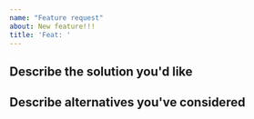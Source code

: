```yaml
---
name: "Feature request"
about: New feature!!!
title: 'Feat: '
---
```


## Describe the solution you'd like


## Describe alternatives you've considered
